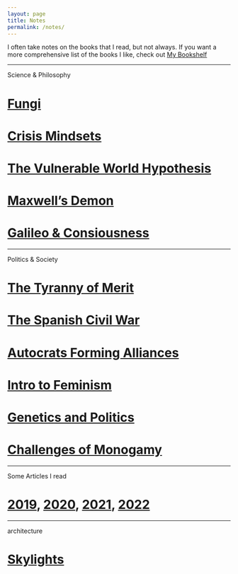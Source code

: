 ```yaml
---
layout: page
title: Notes
permalink: /notes/
---
```


I often take notes on the books that I read, but not always. If you want a more comprehensive list of the books I like, check out [My Bookshelf](/bookshelf)

---
Science & Philosophy

# [Fungi](entangled-life)
# [Crisis Mindsets](crisis-mindsets)
# [The Vulnerable World Hypothesis](vulnerable-world)
# [Maxwell’s Demon](maxwell-demon)
# [Galileo & Consiousness](galileo-consiousness)

---
Politics & Society
# [The Tyranny of Merit](tyranny-of-merit)
# [The Spanish Civil War](spanish-civil-war)
# [Autocrats Forming Alliances](bad-guys-winning)
# [Intro to Feminism](bell-hooks-feminism)
# [Genetics and Politics](genetics-politics)
# [Challenges of Monogamy](playing-monogamy)

---
Some Articles I read
# [2019](articles-2019), [2020](articles-2020), [2021](articles-2021), [2022](articles-2022)

---
architecture
# [Skylights](skylights)

